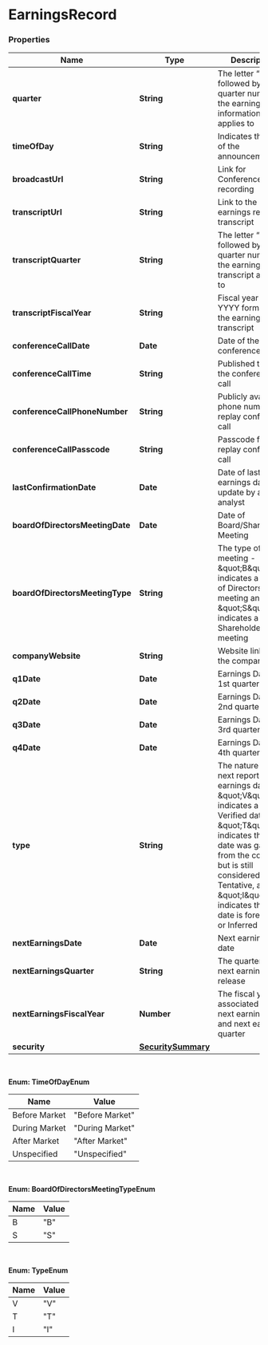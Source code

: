 # EarningsRecord

### Properties
Name | Type | Description | Notes
------------ | ------------- | ------------- | -------------
**quarter** | **String** | The letter “Q” followed by the quarter number the earnings information applies to | [optional] 
**timeOfDay** | **String** | Indicates the time of the announcement | [optional] 
**broadcastUrl** | **String** | Link for Conference Call recording | [optional] 
**transcriptUrl** | **String** | Link to the earnings release transcript | [optional] 
**transcriptQuarter** | **String** | The letter “Q” followed by the quarter number the earnings transcript applies to | [optional] 
**transcriptFiscalYear** | **String** | Fiscal year in YYYY format for the earnings transcript | [optional] 
**conferenceCallDate** | **Date** | Date of the conference call | [optional] 
**conferenceCallTime** | **String** | Published time of the conference call | [optional] 
**conferenceCallPhoneNumber** | **String** | Publicly available phone number for replay conference call | [optional] 
**conferenceCallPasscode** | **String** | Passcode for replay conference call | [optional] 
**lastConfirmationDate** | **Date** | Date of last earnings date update by a WSH analyst | [optional] 
**boardOfDirectorsMeetingDate** | **Date** | Date of Board/Shareholder Meeting | [optional] 
**boardOfDirectorsMeetingType** | **String** | The type of meeting - \&quot;B\&quot; indicates a Board of Directors meeting and \&quot;S\&quot; indicates a Shareholder meeting | [optional] 
**companyWebsite** | **String** | Website link for the company | [optional] 
**q1Date** | **Date** | Earnings Date for 1st quarter | [optional] 
**q2Date** | **Date** | Earnings Date for 2nd quarter | [optional] 
**q3Date** | **Date** | Earnings Date for 3rd quarter | [optional] 
**q4Date** | **Date** | Earnings Date for 4th quarter | [optional] 
**type** | **String** | The nature of the next reported earnings date - \&quot;V\&quot; indicates a Verified date, \&quot;T\&quot; indicates that the date was gathered from the company, but is still considered Tentative, and \&quot;I\&quot; indicates that the date is forecased or Inferred | [optional] 
**nextEarningsDate** | **Date** | Next earnings date | [optional] 
**nextEarningsQuarter** | **String** | The quarter of the next earnings release | [optional] 
**nextEarningsFiscalYear** | **Number** | The fiscal year associated with next earnings date and next earnings quarter | [optional] 
**security** | [**SecuritySummary**](SecuritySummary.md) |  | [optional] 


<br/>

**Enum: TimeOfDayEnum**

Name | Value
---- | -----
Before Market | &quot;Before Market&quot;
During Market | &quot;During Market&quot;
After Market | &quot;After Market&quot;
Unspecified | &quot;Unspecified&quot;


<br/>

**Enum: BoardOfDirectorsMeetingTypeEnum**

Name | Value
---- | -----
B | &quot;B&quot;
S | &quot;S&quot;


<br/>

**Enum: TypeEnum**

Name | Value
---- | -----
V | &quot;V&quot;
T | &quot;T&quot;
I | &quot;I&quot;



